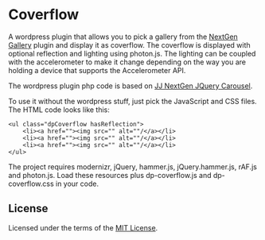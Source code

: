 # Coverflow

A wordpress plugin that allows you to pick a gallery from the [NextGen Gallery](http://wordpress.org/extend/plugins/nextgen-gallery/) plugin and display it as coverflow. The coverflow is displayed with optional reflection and lighting using photon.js. The lighting can be coupled with the accelerometer to make it change depending on the way you are holding a device that supports the Accelerometer API.

The wordpress plugin php code is based on [JJ NextGen JQuery Carousel](http://wordpress.org/extend/plugins/jj-nextgen-jquery-carousel/).

To use it without the wordpress stuff, just pick the JavaScript and CSS files.
The HTML code looks like this:

	<ul class="dpCoverflow hasReflection">
		<li><a href=""><img src="" alt=""/</a></li>
		<li><a href=""><img src="" alt=""/</a></li>
		<li><a href=""><img src="" alt=""/</a></li>
	</ul>

The project requires modernizr, jQuery, hammer.js, jQuery.hammer.js, rAF.js and photon.js.
Load these resources plus dp-coverflow.js and dp-coverflow.css in your code.

## License

Licensed under the terms of the [MIT License](./LICENSE).
